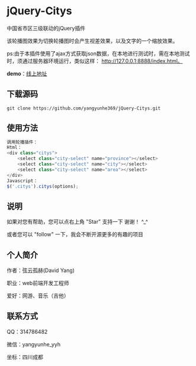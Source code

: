 # jQuery-Citys
中国省市区三级联动的jQuery插件

该轮播图效果为切换轮播图时会产生视差效果，以及文字的一个缩放效果。

ps:由于本插件使用了ajax方式获取json数据，在本地进行测试时，需在本地测试时，须通过服务器环境运行，类似这样：	http://127.0.0.1:8888/index.html。

**demo**：[线上地址](https://yangyunhe369.github.io/jQuery-Citys/)

## 下载源码

```
git clone https://github.com/yangyunhe369/jQuery-Citys.git
```

## 使用方法

``` javascript
调用轮播插件：
Html：
<div class="citys">
	<select class="city-select" name="province"></select>
	<select class="city-select" name="city"></select>
	<select class="city-select" name="area"></select>
</div>
Javascript：
$('.citys').citys(options);
```

## 说明

如果对您有帮助，您可以点右上角 "Star" 支持一下 谢谢！ ^_^

或者您可以 "follow" 一下，我会不断开源更多的有趣的项目

## 个人简介
作者：弦云孤赫(David Yang)

职业：web前端开发工程师

爱好：网游、音乐（吉他）

## 联系方式
QQ：314786482

微信：yangyunhe_yyh

坐标：四川成都